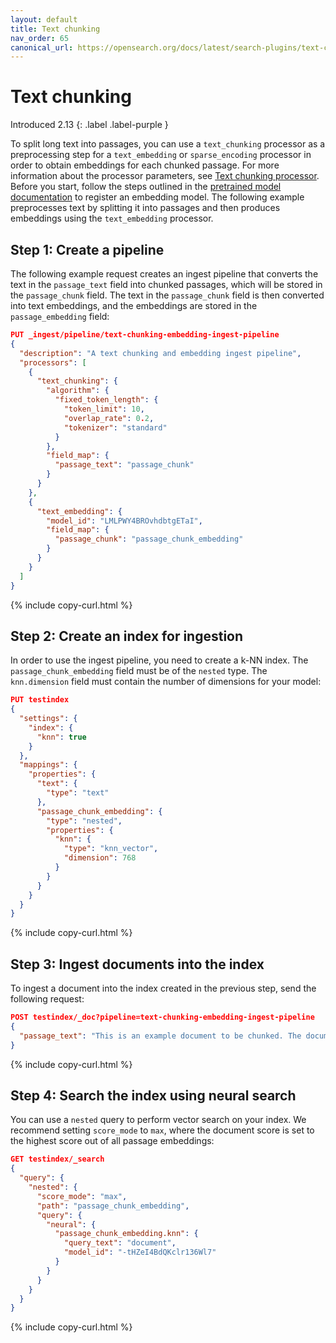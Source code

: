 ```yaml
---
layout: default
title: Text chunking
nav_order: 65
canonical_url: https://opensearch.org/docs/latest/search-plugins/text-chunking/
---
```


# Text chunking
Introduced 2.13
{: .label .label-purple }

To split long text into passages, you can use a `text_chunking` processor as a preprocessing step for a `text_embedding` or `sparse_encoding` processor in order to obtain embeddings for each chunked passage. For more information about the processor parameters, see [Text chunking processor]({{site.url}}{{site.baseurl}}/ingest-pipelines/processors/text-chunking/). Before you start, follow the steps outlined in the [pretrained model documentation]({{site.url}}{{site.baseurl}}/ml-commons-plugin/pretrained-models/) to register an embedding model. The following example preprocesses text by splitting it into passages and then produces embeddings using the `text_embedding` processor.

## Step 1: Create a pipeline

The following example request creates an ingest pipeline that converts the text in the `passage_text` field into chunked passages, which will be stored in the `passage_chunk` field. The text in the `passage_chunk` field is then converted into text embeddings, and the embeddings are stored in the `passage_embedding` field:

```json
PUT _ingest/pipeline/text-chunking-embedding-ingest-pipeline
{
  "description": "A text chunking and embedding ingest pipeline",
  "processors": [
    {
      "text_chunking": {
        "algorithm": {
          "fixed_token_length": {
            "token_limit": 10,
            "overlap_rate": 0.2,
            "tokenizer": "standard"
          }
        },
        "field_map": {
          "passage_text": "passage_chunk"
        }
      }
    },
    {
      "text_embedding": {
        "model_id": "LMLPWY4BROvhdbtgETaI",
        "field_map": {
          "passage_chunk": "passage_chunk_embedding"
        }
      }
    }
  ]
}
```
{% include copy-curl.html %}

## Step 2: Create an index for ingestion

In order to use the ingest pipeline, you need to create a k-NN index. The `passage_chunk_embedding` field must be of the `nested` type. The `knn.dimension` field must contain the number of dimensions for your model:

```json
PUT testindex
{
  "settings": {
    "index": {
      "knn": true
    }
  },
  "mappings": {
    "properties": {
      "text": {
        "type": "text"
      },
      "passage_chunk_embedding": {
        "type": "nested",
        "properties": {
          "knn": {
            "type": "knn_vector",
            "dimension": 768
          }
        }
      }
    }
  }
}
```
{% include copy-curl.html %}

## Step 3: Ingest documents into the index

To ingest a document into the index created in the previous step, send the following request:

```json
POST testindex/_doc?pipeline=text-chunking-embedding-ingest-pipeline
{
  "passage_text": "This is an example document to be chunked. The document contains a single paragraph, two sentences and 24 tokens by standard tokenizer in OpenSearch."
}
```
{% include copy-curl.html %}

## Step 4: Search the index using neural search

You can use a `nested` query to perform vector search on your index. We recommend setting `score_mode` to `max`, where the document score is set to the highest score out of all passage embeddings:

```json
GET testindex/_search
{
  "query": {
    "nested": {
      "score_mode": "max",
      "path": "passage_chunk_embedding",
      "query": {
        "neural": {
          "passage_chunk_embedding.knn": {
            "query_text": "document",
            "model_id": "-tHZeI4BdQKclr136Wl7"
          }
        }
      }
    }
  }
}
```
{% include copy-curl.html %}
